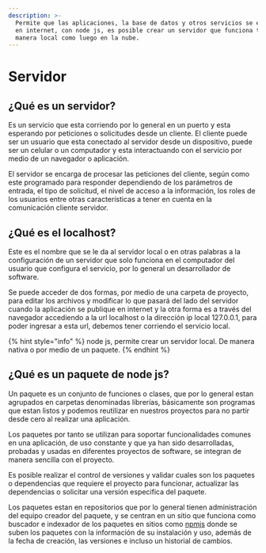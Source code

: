 ```yaml
---
description: >-
  Permite que las aplicaciones, la base de datos y otros servicios se ejecuten
  en internet, con node js, es posible crear un servidor que funciona tanto de
  manera local como luego en la nube.
---
```


# Servidor

## ¿Qué es un servidor?

Es un servicio que esta corriendo por lo general en un puerto y esta esperando por peticiones o solicitudes desde un cliente. El cliente puede ser un usuario que esta conectado al servidor desde un dispositivo, puede ser un celular o un computador y esta interactuando con el servicio por medio de un navegador o aplicación.&#x20;

El servidor se encarga de procesar las peticiones del cliente, según como este programado para responder dependiendo de los parámetros de entrada, el tipo de solicitud, el nivel de acceso a la información, los roles de los usuarios entre otras características a tener en cuenta en la comunicación cliente servidor.

## ¿Qué es el localhost?

Este es el nombre que se le da al servidor local o en otras palabras a la configuración de un servidor que solo funciona en el computador del usuario que configura el servicio, por lo general un desarrollador de software.

Se puede acceder de dos formas, por medio de una carpeta de proyecto, para editar los archivos y modificar lo que pasará del lado del servidor cuando la aplicación se publique en internet y la otra forma es a través del navegador accediendo a la url localhost o la dirección ip local 127.0.0.1, para poder ingresar a esta url, debemos tener corriendo el servicio local.

{% hint style="info" %}
node js, permite crear un servidor local. De manera nativa o por medio de un paquete.
{% endhint %}

## ¿Qué es un paquete de node js?

Un paquete es un conjunto de funciones o clases, que por lo general estan agrupados en carpetas denominadas librerías, básicamente son programas que estan listos y podemos reutilizar en nuestros proyectos para no partir desde cero al realizar una aplicación.

Los paquetes por tanto se utilizan para soportar funcionalidades comunes en una aplicación, de uso constante y que ya han sido desarrolladas, probadas y usadas en diferentes proyectos de software, se integran de manera sencilla con el proyecto.

Es posible realizar el control de versiones y validar cuales son los paquetes o dependencias que requiere el proyecto para funcionar, actualizar las dependencias o solicitar una versión especifica del paquete.&#x20;

Los paquetes estan en repositorios que por lo general tienen administración del equipo creador del paquete, y se centran en un sitio que funciona como buscador e indexador de los paquetes en sitios como [npmjs](https://www.npmjs.com) donde se suben los paquetes con la información de su instalación y uso, además de la fecha de creación, las versiones e incluso un historial de cambios.

## &#x20;
